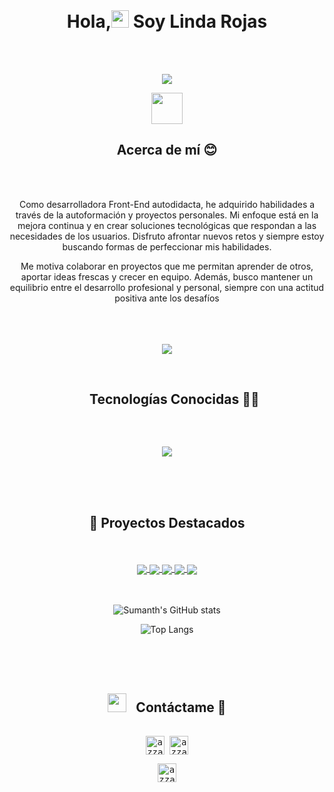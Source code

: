 <body backgound-color="#121212">
<br>
<h1 align="center"><b>Hola,<img src="https://media.giphy.com/media/hvRJCLFzcasrR4ia7z/giphy.gif" width="28"> Soy Linda Rojas </b></h1>
<br>
<br>
<p align="center">
  <a><img src="https://readme-typing-svg.herokuapp.com?font=Time+New+Roman&color=cyan&size=22&center=true&vCenter=true&width=550&height=100&lines=Soy+Desarrolladora+Front-End+autodidacta;Siempre+aprendiendo,+siempre+mejorando..&hearts;++;Apasionada+por+crear+interfaces+intuitivas;Me+gusta+aprender+cosas+nuevas..<3"></a>
</p>

<div align="center">
<picture><img src = "https://github.com/7oSkaaa/7oSkaaa/blob/main/Images/about_me.gif?raw=true" width = 50px></picture>
<h2 display="inline-block">Acerca de mí 😊</h2>
<div/>
<br>
<br>
<p align="center">
Como desarrolladora Front-End autodidacta, he adquirido habilidades a través de la autoformación y proyectos personales. Mi enfoque está en la mejora continua y en crear soluciones tecnológicas que respondan a las necesidades de los usuarios. Disfruto afrontar nuevos retos y siempre estoy buscando formas de perfeccionar mis habilidades.

Me motiva colaborar en proyectos que me permitan aprender de otros, aportar ideas frescas y crecer en equipo. Además, busco mantener un equilibrio entre el desarrollo profesional y personal, siempre con una actitud positiva ante los desafíos
</p>

<br>
<br>
<br>

<img src="https://user-images.githubusercontent.com/73097560/115834477-dbab4500-a447-11eb-908a-139a6edaec5c.gif">
<br>
<br>
<div id="user-content-toc">
  <ul align="center">
    <summary><h2 style="display: inline-block">Tecnologías Conocidas 👩‍💻</h2></summary>
  </ul>
  <br>
</div>

<p align="center">
  <a>
    <img src="https://skillicons.dev/icons?i=git,github,bootstrap,css,tailwind,html,js,vite,react,php,laravel,mysql,postman,vscode,md,figmaflutter&perline=10" />
  </a>
</p>

   <br>
  <br>
  <br>

<h2 align="center">🚀 Proyectos Destacados </h3>
  <br>
  <br>

  <div align="center">
  <a href="https://github.com/linda-rojas/crud-laravel">
  <img align="center" src="https://github-readme-stats.vercel.app/api/pin/?username=linda-rojas&repo=crud-laravel&theme=default&layout=compact&card_width=445&bg_color=000a2a60&title_color=ffffff&text_color=ffffff" />
</a>

<a href="https://github.com/linda-rojas/dog-collection">
  <img align="center" src="https://github-readme-stats.vercel.app/api/pin/?username=linda-rojas&repo=dog-collection&theme=default&layout=compact&card_width=445&bg_color=000a2a60&title_color=ffffff&text_color=ffffff" />
</a>

  <a href="https://github.com/linda-rojas/payment-gateway-with-wompi">
  <img align="center" src="https://github-readme-stats.vercel.app/api/pin/?username=linda-rojas&repo=payment-gateway-with-wompi&theme=default&layout=compact&card_width=445&bg_color=000a2a60&title_color=ffffff&text_color=ffffff" />
</a>
<a href="https://github.com/linda-rojas/reCATCHA_V1">
  <img align="center" src="https://github-readme-stats.vercel.app/api/pin/?username=linda-rojas&repo=reCATCHA_V1&theme=default&layout=compact&card_width=445&bg_color=000a2a60&title_color=ffffff&text_color=ffffff" />
</a>

<td colspan="2" align="center">
  <a href="https://github.com/linda-rojas/reCATCHA_V1">
  <img align="center" src="https://github-readme-stats.vercel.app/api/pin/?username=linda-rojas&repo=carrito-de-compras&&theme=default&layout=compact&card_width=445&bg_color=000a2a60&title_color=ffffff&text_color=ffffff" />
</a>
</td>
  
<div/>
  <br>
  <br>
  
  ![Sumanth's GitHub stats](https://github-readme-stats.vercel.app/api?username=linda-rojas&show_icons=true&theme=default&layout=compact&card_width=445&bg_color=000a2a60&title_color=ffffff&text_color=ffffff&count_private=true&include_all_commits=true)
  
  
  ![Top Langs](https://github-readme-stats.vercel.app/api/top-langs/?username=linda-rojas&theme=default&layout=compact&card_width=445&bg_color=000a2a60&title_color=ffffff&text_color=ffffff)

  <br>
<br>
<br>
<h2 align="center" ><img src="https://media.giphy.com/media/iY8CRBdQXODJSCERIr/giphy.gif" width="30" height="30" style="margin-right: 10px;"> Contáctame 🤝 </h2>
<p align="center">

 <div>
  <samp>
    <p align="center">
      <br/>
      <a href="https://www.facebook.com/lindadayana.rojasbocanegra" target="blank"><img align="center"
         src="https://img.shields.io/badge/facebook-4267B2.svg?style=for-the-badge&logo=facebook&logoColor=white"
         alt="azzar" height="30"/></a>
      <a href="mailto:lindadayana159@gmail.com" target="blank"><img align="center"
         src="https://img.shields.io/badge/gmail-EA4335.svg?style=for-the-badge&logo=gmail&logoColor=white"
         alt="azzar" height="30"/></a>
    </p>
  <p align="center">
      <a href="https://wa.me/+573124320133" target="blank"><img align="center"
         src="https://img.shields.io/badge/whatsapp-4B7F1.svg?style=for-the-badge&logo=whatsapp&logoColor=white"
         alt="azzar" height="30"/></a>
    </p>
  </samp>
</div>
<br>
<body/>
